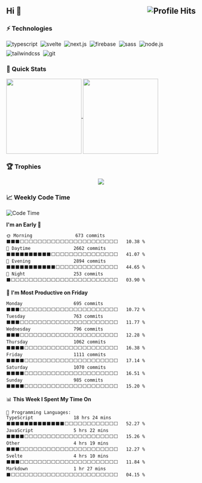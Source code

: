 <h2>Hi 👋 <img align="right" alt="Profile Hits" src="https://komarev.com/ghpvc/?username=xKesvaL&style=for-the-badge&color=blueviolet"></h2>

### ⚡ Technologies

<div style="display: flex; gap: 8px; flex-wrap: wrap;">

<img src="https://img.shields.io/badge/TS-3178C6?style=for-the-badge&logo=typescript&logoColor=fff" alt="typescript">
<img src="https://img.shields.io/badge/Sveltekit-FF3E00?style=for-the-badge&logo=svelte&logoColor=fff" alt="svelte">
<img src="https://img.shields.io/badge/Next-000?style=for-the-badge&logo=next.js&logoColor=fff" alt="next.js">
<img src="https://img.shields.io/badge/Firebase-FFCA28?style=for-the-badge&logo=firebase&logoColor=fff" alt="firebase">
<img src="https://img.shields.io/badge/Scss-CC6699?style=for-the-badge&logo=sass&logoColor=fff" alt="sass">
<img src="https://img.shields.io/badge/Node-339933?style=for-the-badge&logo=node.js&logoColor=fff" alt="node.js">
<img src="https://img.shields.io/badge/Tailwind-06B6D4?style=for-the-badge&logo=tailwindcss&logoColor=fff" alt="tailwindcss">
<img src="https://img.shields.io/badge/Git-F05032?style=for-the-badge&logo=git&logoColor=fff" alt="git">

</div>

### 🙈 Quick Stats

<a href="https://github.com/xKesvaL/github-readme-stats">
  <img height=200 align="center" src="https://github-readme-stats.vercel.app/api?username=xKesvaL&show_icons=true&theme=midnight-purple&card_width=360" />
</a>
<a href="https://github.com/xKesvaL/github-readme-stats">
  <img height=200 align="center" src="https://github-readme-stats.vercel.app/api/top-langs?username=xKesvaL&layout=compact&langs_count=8&card_width=300&theme=midnight-purple" />
</a>

### 🏆 Trophies

<a href="" style="display: flex">
  <img align="center" style="margin-left: auto; margin-right: auto;" src="https://github-profile-trophy.vercel.app/?username=xKesvaL&theme=onestar&column=3&margin-w=15&margin-h=15&rank=S,AAA,AA,A,B,C">
</a>

### 📈 Weekly Code Time
<!--START_SECTION:waka-->
![Code Time](http://img.shields.io/badge/Code%20Time-1%2C299%20hrs%2018%20mins-blue)

**I'm an Early 🐤** 

```text
🌞 Morning                673 commits         ⬛⬛⬛⬜⬜⬜⬜⬜⬜⬜⬜⬜⬜⬜⬜⬜⬜⬜⬜⬜⬜⬜⬜⬜⬜   10.38 % 
🌆 Daytime                2662 commits        ⬛⬛⬛⬛⬛⬛⬛⬛⬛⬛⬜⬜⬜⬜⬜⬜⬜⬜⬜⬜⬜⬜⬜⬜⬜   41.07 % 
🌃 Evening                2894 commits        ⬛⬛⬛⬛⬛⬛⬛⬛⬛⬛⬛⬜⬜⬜⬜⬜⬜⬜⬜⬜⬜⬜⬜⬜⬜   44.65 % 
🌙 Night                  253 commits         ⬛⬜⬜⬜⬜⬜⬜⬜⬜⬜⬜⬜⬜⬜⬜⬜⬜⬜⬜⬜⬜⬜⬜⬜⬜   03.90 % 
```
📅 **I'm Most Productive on Friday** 

```text
Monday                   695 commits         ⬛⬛⬛⬜⬜⬜⬜⬜⬜⬜⬜⬜⬜⬜⬜⬜⬜⬜⬜⬜⬜⬜⬜⬜⬜   10.72 % 
Tuesday                  763 commits         ⬛⬛⬛⬜⬜⬜⬜⬜⬜⬜⬜⬜⬜⬜⬜⬜⬜⬜⬜⬜⬜⬜⬜⬜⬜   11.77 % 
Wednesday                796 commits         ⬛⬛⬛⬜⬜⬜⬜⬜⬜⬜⬜⬜⬜⬜⬜⬜⬜⬜⬜⬜⬜⬜⬜⬜⬜   12.28 % 
Thursday                 1062 commits        ⬛⬛⬛⬛⬜⬜⬜⬜⬜⬜⬜⬜⬜⬜⬜⬜⬜⬜⬜⬜⬜⬜⬜⬜⬜   16.38 % 
Friday                   1111 commits        ⬛⬛⬛⬛⬜⬜⬜⬜⬜⬜⬜⬜⬜⬜⬜⬜⬜⬜⬜⬜⬜⬜⬜⬜⬜   17.14 % 
Saturday                 1070 commits        ⬛⬛⬛⬛⬜⬜⬜⬜⬜⬜⬜⬜⬜⬜⬜⬜⬜⬜⬜⬜⬜⬜⬜⬜⬜   16.51 % 
Sunday                   985 commits         ⬛⬛⬛⬛⬜⬜⬜⬜⬜⬜⬜⬜⬜⬜⬜⬜⬜⬜⬜⬜⬜⬜⬜⬜⬜   15.20 % 
```


📊 **This Week I Spent My Time On** 

```text
💬 Programming Languages: 
TypeScript               18 hrs 24 mins      ⬛⬛⬛⬛⬛⬛⬛⬛⬛⬛⬛⬛⬛⬜⬜⬜⬜⬜⬜⬜⬜⬜⬜⬜⬜   52.27 % 
JavaScript               5 hrs 22 mins       ⬛⬛⬛⬛⬜⬜⬜⬜⬜⬜⬜⬜⬜⬜⬜⬜⬜⬜⬜⬜⬜⬜⬜⬜⬜   15.26 % 
Other                    4 hrs 19 mins       ⬛⬛⬛⬜⬜⬜⬜⬜⬜⬜⬜⬜⬜⬜⬜⬜⬜⬜⬜⬜⬜⬜⬜⬜⬜   12.27 % 
Svelte                   4 hrs 10 mins       ⬛⬛⬛⬜⬜⬜⬜⬜⬜⬜⬜⬜⬜⬜⬜⬜⬜⬜⬜⬜⬜⬜⬜⬜⬜   11.84 % 
Markdown                 1 hr 27 mins        ⬛⬜⬜⬜⬜⬜⬜⬜⬜⬜⬜⬜⬜⬜⬜⬜⬜⬜⬜⬜⬜⬜⬜⬜⬜   04.15 % 
```


<!--END_SECTION:waka-->

